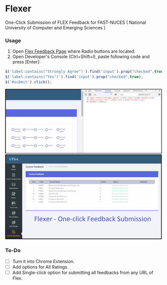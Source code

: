 # Flexer
One-Click Submission of FLEX Feedback for FAST-NUCES ( National University of Computer and Emerging Sciences )

### Usage
1) Open [Flex Feedback Page](http://flexstudent.nu.edu.pk/Student/CourseFeedback) where Radio buttons are located.
2) Open Developer's Console (Ctrl+Shift+I), paste following code and press [Enter]:
```javascript
$('label:contains("Strongly Agree")').find('input').prop("checked",true);
$('label:contains("Yes")').find('input').prop("checked",true);
$('#submit').click();
```
![Image How To Use](howtouse.png)
![Image of Flexer](flexer.png)


### To-Do
- [ ] Turn it into Chrome Extension. 
- [ ] Add options for All Ratings. 
- [ ] Add Single-click option for submitting all feedbacks from any URL of Flex.
